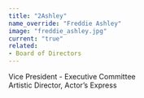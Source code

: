 ```yaml
---
title: "2Ashley"
name_override: "Freddie Ashley"
image: "freddie_ashley.jpg"
current: "true"
related:
- Board of Directors
---
```


Vice President - Executive Committee\
Artistic Director, Actor’s Express
